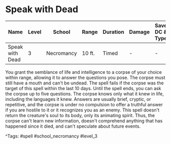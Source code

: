 # Speak with Dead

| Name | Level | School | Range | Duration | Damage | Save DC & Type |
|------|-------|--------|-------|----------|--------|----------------|
| Speak with Dead | 3 | Necromancy | 10 ft. | Timed | - | - |

You grant the semblance of life and intelligence to a corpse of your choice within range, allowing it to answer the questions you pose. The corpse must still have a mouth and can't be undead. The spell fails if the corpse was the target of this spell within the last 10 days. Until the spell ends, you can ask the corpse up to five questions. The corpse knows only what it knew in life, including the languages it knew. Answers are usually brief, cryptic, or repetitive, and the corpse is under no compulsion to offer a truthful answer if you are hostile to it or it recognizes you as an enemy. This spell doesn't return the creature's soul to its body, only its animating spirit. Thus, the corpse can't learn new information, doesn't comprehend anything that has happened since it died, and can't speculate about future events.

^Tags: #spell #school_necromancy #level_3